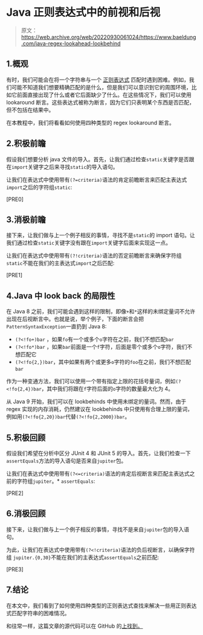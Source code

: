 # Java 正则表达式中的前视和后视

> 原文：<https://web.archive.org/web/20220930061024/https://www.baeldung.com/java-regex-lookahead-lookbehind>

## 1.概观

有时，我们可能会在将一个字符串与一个 [正则表达式](/web/20221020160451/https://www.baeldung.com/regular-expressions-java) 匹配时遇到困难。例如，我们可能不知道我们想要精确匹配的是什么，但是我们可以意识到它的周围环境，比如它前面直接出现了什么或者它后面缺少了什么。在这些情况下，我们可以使用 lookaround 断言。这些表达式被称为断言，因为它们只表明某个东西是否匹配，但不包括在结果中。

在本教程中，我们将看看如何使用四种类型的 regex lookaround 断言。

## 2.积极前瞻

假设我们想要分析 java 文件的导入。首先，让我们通过检查`static`关键字是否跟在`import`关键字之后来寻找`static`的导入语句。

让我们在表达式中使用带有`(?=criteria)`语法的肯定前瞻断言来匹配主表达式`import`之后的字符组`static`:

[PRE0]

## 3.消极前瞻

接下来，让我们做与上一个例子相反的事情，寻找不是`static`的 import 语句。让我们通过检查`static`关键字没有跟在`import`关键字后面来实现这一点。

让我们在表达式中使用带有`(?!criteria)`语法的否定前瞻断言来确保字符组`static`不能在我们的主表达式`import`之后匹配:

[PRE1]

## 4.Java 中 look back 的局限性

在 Java 8 之前，我们可能会遇到这样的限制，即像`+`和`*`这样的未绑定量词不允许出现在后视断言中。也就是说，举个例子，下面的断言会把`PatternSyntaxException`一直扔到 Java 8:

*   `(?<!fo+)bar` ，如果`fo`有一个或多个`o`字符在之前，我们不想匹配`bar`
*   `(?<!fo*)bar` ，如果`bar`前面是一个`f`字符，后面是零个或多个`o`字符，我们不想匹配它
*   `(?<!fo{2,})bar`，其中如果有两个或更多`o`字符的`foo`在之前，我们不想匹配`bar`

作为一种变通方法，我们可以使用一个带有指定上限的花括号量词，例如`(?<!fo{2,4})bar`，其中我们将跟在`f`字符后面的`o`字符的数量最大化为 4。

从 Java 9 开始，我们可以在 lookbehinds 中使用未绑定的量词。然而，由于 regex 实现的内存消耗，仍然建议在 lookbehinds 中只使用有合理上限的量词，例如用`(?<!fo{2,20})bar`代替`(?<!fo{2,2000})bar`。

## 5.积极回顾

假设我们希望在分析中区分 JUnit 4 和 JUnit 5 的导入。首先，让我们检查一下`assertEquals`方法的导入语句是否来自`jupiter`包。

让我们在表达式中使用带有`(?<=criteria)`语法的肯定后视断言来匹配主表达式之前的字符组`jupiter`。* `assertEquals`:

[PRE2]

## 6.消极回顾

接下来，让我们做与上一个例子相反的事情，寻找不是来自`jupiter`包的导入语句。

为此，让我们在表达式中使用带有`(?<!criteria)`语法的负后视断言，以确保字符组 `jupiter.{0,30}`不能在我们的主表达式`assertEquals`之前匹配:

[PRE3]

## 7.结论

在本文中，我们看到了如何使用四种类型的正则表达式查找来解决一些用正则表达式匹配字符串的困难情况。

和往常一样，这篇文章的源代码可以在 GitHub 的[上找到。](https://web.archive.org/web/20221020160451/https://github.com/eugenp/tutorials/tree/master/core-java-modules/core-java-regex-2)